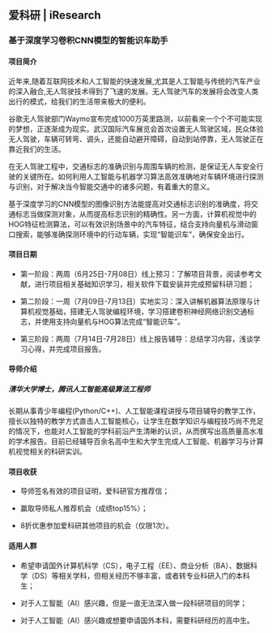 ## 爱科研 | iResearch

### 基于深度学习卷积CNN模型的智能识车助手

#### 项目简介

近年来,随着互联网技术和人工智能的快速发展,尤其是人工智能与传统的汽车产业的深入融合,无人驾驶技术得到了飞速的发展。无人驾驶汽车的发展将会改变人类出行的模式，给我们的生活带来极大的便利。

谷歌无人驾驶部门Waymo宣布完成1000万英里路测，以前看来一个个不可能实现的梦想，正逐渐成为现实。武汉国际汽车展览会首次设置无人驾驶区域，民众体验无人驾驶，车辆可转弯、调头，还能自动避开障碍，自动到站停靠，无人驾驶正在靠近我们的生活。

在无人驾驶工程中，交通标志的准确识别与周围车辆的检测，是保证无人车安全行驶的关键所在。如何利用人工智能与机器学习算法高效准确地对车辆环境进行探测与识别，对于解决当今智能交通中的诸多问题，有着重大的意义。

基于深度学习的CNN模型的图像识别方法能提高对交通标志识别的准确度，将交通标志当做探测对象，从而提高标志识别的精确性。另一方面，计算机视觉中的HOG特征检测算法，可以有效识别场景中的汽车特征，结合支持向量机与滑动窗口搜索，能够准确探测环境中的行动车辆，实现“智能识车”，确保安全出行。

#### 项目日期

- 第一阶段：两周（6月25日-7月08日）线上预习：了解项目背景，阅读参考文献，进行项目相关基础知识学习，相关软件下载安装并完成预留科研习题；

- 第二阶段：一周（7月09日-7月13日）实地实习：深入讲解机器算法原理与计算机视觉基础，搭建无人驾驶编程环境，学习搭建卷积神经网络识别交通标志，并使用支持向量机与HOG算法完成“智能识车”。

- 第三阶段：两周（7月14日-7月28日）线上报告辅导：总结学习内容，浅谈学习心得，并完成项目报告。

#### 导师介绍

##### 清华大学博士，腾讯人工智能高级算法工程师

长期从事青少年编程(Python/C++)、人工智能课程讲授与项目辅导的教学工作，擅长以独特的教学方式直击人工智能核心，让学生在数学知识与编程技巧尚不充足的情况下，也能对人工智能的学科前沿产生清晰的认识，从而撰写出高质量高水准的学术报告。目前已经辅导百余名高中生和大学生完成人工智能、机器学习与计算机视觉相关的科研实训。

#### 项目收获

- 导师签名有效的项目证明，爱科研官方推荐信；

- 赢取导师私人推荐机会（成绩top15%）；

- 8折优惠参加爱科研其他项目的机会（仅限1次）。

#### 适用人群

- 希望申请国外计算机科学（CS），电子工程（EE）、商业分析（BA）、数据科学（DS）等相关学科，但相关经历不够丰富，或者转专业科研入门的本科生；

- 对于人工智能（AI）感兴趣，但是一直无法深入做一段科研项目的同学；

- 对于人工智能（AI）感兴趣或想要申请国外本科，需要科研经历的高中生。
